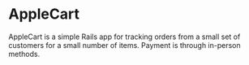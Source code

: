 # AppleCart

AppleCart is a simple Rails app for tracking orders from a small set of customers for a small number of items. Payment is through in-person methods.